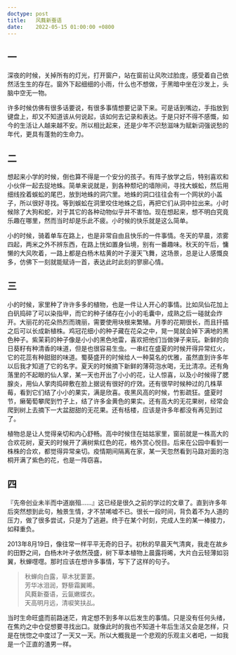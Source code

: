 ```yaml
---
doctype: post
title:   风蕤新蚕语
date:    2022-05-15 01:00:00 +0800
---
```


## 一

深夜的时候，关掉所有的灯光，打开窗户，站在窗前让风吹过脸庞，感受着自己依然活生生的存在。窗外下起细细的小雨，什么也不想做，于黑暗中坐在沙发上，头脑中空无一物。

许多时候仿佛有很多话要说，有很多事情想要记录下来。可是话到嘴边，手指放到键盘上，却又不知道该从何说起，该如何去记录和表达。于是只好不得不感慨，如今的生活让人越来越不安。所以相比起来，还是少年不识愁滋味为赋新词强说愁的年代，更具有蓬勃的生命力。

## 二

想起来小学的时候，倒也算不得是一个安分的孩子。有阵子放学之后，特别喜欢和小伙伴一起去捉地蛛。简单来说就是，到各种颓圮的墙隙间，寻找大蜈蚣，然后用细线拴着蜈蚣的尾巴，放到地蛛的洞穴里。地蛛的洞口往往会有一个网状的小盖子，所以很好寻找。等到蜈蚣在洞里咬住地蛛之后，再把它们从洞中拉出来。小时候除了大狗和蛇，对于其它的各种动物似乎并不害怕。现在想起来，想不明白究竟乐趣在哪里，然而当时却是乐此不疲。小时候的快乐就是这么简单。

小的时候，骑着单车在路上，也是非常自由且快乐的一件事情。冬天的早晨，浓雾四起，两米之外不辨东西，在路上恍如置身仙境，别有一番趣味。秋天的午后，慵懒的大风吹着，一路上都是白杨木枯黄的叶子漫天飞舞，这场景，总是让人感慨良多，仿佛下一刻就能赋诗一首，表达此时此刻的寥廓心情。

## 三

小的时候，家里种了许许多多的植物，也是一件让人开心的事情。比如凤仙花加上白矾捣碎了可以染指甲，而它的种子储存在小小的毛囊中，成熟之后一碰就会炸开。大丽花的花朵热烈而瑰丽，需要使用块根来繁殖。月季的花期很长，而且扦插之后可以长成新植株。鸡冠花细小的种子藏在花朵之中，晃一晃就会掉下满地的黑色种子。紫茉莉的种子像是小小的黑色地雷，喜欢把他们当做弹子来玩。新鲜的向日葵籽有种清香的味道，但是也很容易生虫。一串红在盛夏的时候开得异常红火，它的花蕊有种甜甜的味道。蜀葵盛开的时候给人一种莫名的优雅，虽然直到许多年以后我才知道了它的名字。夏天的时候摘下新鲜的薄荷泡水喝，无比清凉。还有角落里的不起眼的仙人掌，某一天也开出了小小的花，让人惊喜，以及小时候得了腮腺炎，用仙人掌肉捣碎敷在脸上据说有很好的疗效。还有很早时候种过的几株草莓，看到它们结了小小的果实，满是欣喜。夜黑风高的时候，竹影疏狂。盛夏时节，癞葡萄攀爬到竹子上，结了许多金黄色的果实。还有高大的无花果树，经常会爬到树上去摘下一大盆甜甜的无花果。还有栝楼，应该是许多年都没有再见到过了。

植物总是让人觉得亲切和内心舒畅。高中时候住在姑姑家里，窗前就是一株高大的合欢花树，夏天的时候开了满树紫红色的花，格外赏心悦目。后来在公园中看到一株株的合欢，都觉得异常亲切。疫情期间隔离在家，某一天忽然看到马路对面的泡桐开满了紫色的花，也是一阵窃喜。

## 四

『先帝创业未半而中道崩殂……』这已经是很久之前的学过的文章了。直到许多年后突然想到此句，触景生情，才不禁唏嘘不已。很长一段时间，背负着不为人道的压力，做了很多尝试，只是为了逃避。终于在某个时刻，完成人生的某一棒接力，如释重负。

2013年8月19日，像往常一样平平无奇的日子。初秋的早晨天气清爽，我走在故乡的田野之间，白杨木叶子依然茂盛，树下草本植物上晨露将晞，大片白云轻薄如羽翼，秋蝉嚖嚖。那时应该在想许多事情，写下了这样的句子。

> 秋蝉向白露，草木犹萋萋。<br>
> 芳华冰泪润，野藜霜翼晞。<br>
> 风蕤新蚕语，云氤嫩蝶衣。<br>
> 天高明月远，清唳笑扶乩。

当时生命旺盛而前路迷茫，肯定想不到多年以后发生的事情。只是没有任何头绪，在焦灼之中仓促想要寻找出口。就像此时的我也不知道十年后生活又会是怎样，只是在恍惚之中度过了一天又一天。所以大概我是一个悲观的乐观主义者吧，一如我是一个正直的渣男一样。
